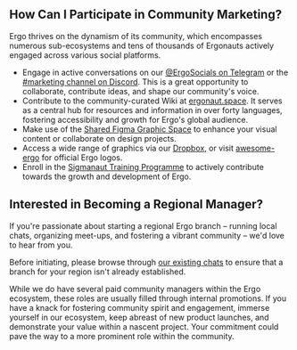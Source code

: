 ## How Can I Participate in Community Marketing?

Ergo thrives on the dynamism of its community, which encompasses numerous sub-ecosystems and tens of thousands of Ergonauts actively engaged across various social platforms.

* Engage in active conversations on our [@ErgoSocials on Telegram](https://t.me/ErgoSocials) or the [#marketing channel on Discord](https://discord.gg/TBFXMzha7X). This is a great opportunity to collaborate, contribute ideas, and shape our community's voice.
* Contribute to the community-curated Wiki at [ergonaut.space](https://ergonaut.space/en/home). It serves as a central hub for resources and information in over forty languages, fostering accessibility and growth for Ergo's global audience.
* Make use of the [Shared Figma Graphic Space](https://www.figma.com/file/pd92vgB3xNFThaacIKodYs/Guide-ID?node-id=1%3A756) to enhance your visual content or collaborate on design projects.
* Access a wide range of graphics via our [Dropbox](https://www.dropbox.com/sh/jionpgnj89eod2f/AAC5S1vnOwO3gm2vRYOmDBQ-a?dl=0), or visit [awesome-ergo](https://github.com/ergoplatform/awesome-ergo/tree/master/graphics/Logo) for official Ergo logos.
* Enroll in the [Sigmanaut Training Programme](https://ergoplatform.org/en/blog/the-sigmanauts-programme/) to actively contribute towards the growth and development of Ergo.

## Interested in Becoming a Regional Manager?

If you're passionate about starting a regional Ergo branch – running local chats, organizing meet-ups, and fostering a vibrant community – we'd love to hear from you.

Before initiating, please browse through [our existing chats](https://linktr.ee/ergoplatform) to ensure that a branch for your region isn't already established.

While we do have several paid community managers within the Ergo ecosystem, these roles are usually filled through internal promotions. If you have a knack for fostering community spirit and engagement, immerse yourself in our ecosystem, keep abreast of new product launches, and demonstrate your value within a nascent project. Your commitment could pave the way to a more prominent role within the community.